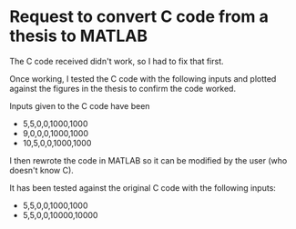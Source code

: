 # Request to convert C code from a thesis to MATLAB
The C code received didn't work, so I had to fix that first.

Once working, I tested the C code with the following inputs and plotted
against the figures in the thesis to confirm the code worked.

Inputs given to the C code have been 
- 5,5,0,0,1000,1000
- 9,0,0,0,1000,1000
- 10,5,0,0,1000,1000

I then rewrote the code in MATLAB so it can be modified by the user (who
doesn't know C).

It has been tested against the original C code with the following inputs:
- 5,5,0,0,1000,1000
- 5,5,0,0,10000,10000

